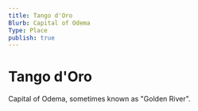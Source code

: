 ```yaml
---
title: Tango d'Oro
Blurb: Capital of Odema
Type: Place
publish: true
---
```


# Tango d'Oro

Capital of Odema, sometimes known as "Golden River". 
